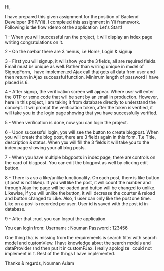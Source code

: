 Hi,

I have prepared this given assignment for the position of Backend Developer (PHP/Yii). I completed this assignment in Yii framework. Following is the flow /demo of the application. Let's Start!

1 - When you will successful run the project, it will display an index page writing congratulations on it.

2 - On the navbar there are 3 menus, i.e Home, Login & signup

3 - First you will signup, it will show you the 3 fields, all are required fields. Email must be unique as well. Rather than writing unique in model of SignupForm, I have implemented Ajax call that gets all data from user and then return in Ajax successful function. Minimum length of password I have placed is 6. 

4 - After signup, the verification screen will appear. Where user will enter the OTP or some code that will be sent by an email in production. However, here in this project, I am taking it from database directly to understand the concept. It will prompt the verification token, after the token is verified, it will take you to the login page showing that you have successfully verified.

5 - When verification is done, now you can login the project.

6 - Upon successful login, you will see the button to create blogpost. When you will create the blog post, there are 3 fields again in this form. T.e Title, description & status. When you will fill the 3 fields it will take you to the index page showing your all blog posts.

7 - When you have multiple blogposts in index page, there are controls on the card of blogpost. You can edit the blogpost as well by clicking edit button.

8 - There is also a like/unlike functionality. On each post, there is like button (if post is not liked). If you will like the post, it will count the number and through Ajax the page will be loaded and button will be changed to unlike. Likewise, if you will unlike the button, it will decrease the counter & reload and button changed to Like. Also, 1 user can only like the post one time. Like on a post is recorded per user. User id is saved with the post id in database.

9 - After that crud, you can logout the application. 

You can login from:
Username : Nouman
Password : 123456

One thing that is missing from the requirements is search filter with search model and customView. I have knowledge about the search models and dataProvider and then put it in customPJax. I really apologize I could not implement in it. Rest of the things I have implemented.


Thanks & regards,
Nouman Aslam
